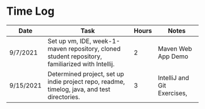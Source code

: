 # Time Log

| Date | Task | Hours | Notes|
|------|------|-------|------|
| 9/7/2021 | Set up vm, IDE, week-1-maven repository, cloned student repository, familiarized with Intellij. | 2 | Maven Web App Demo |
| 9/15/2021 | Determined project, set up indie project repo, readme, timelog, java, and test directories. | 3 | IntelliJ and Git Exercises,  |